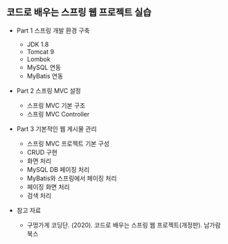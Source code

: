 ## 코드로 배우는 스프링 웹 프로젝트 실습

+ Part 1 스프링 개발 환경 구축
  + JDK 1.8
  + Tomcat 9
  + Lombok
  + MySQL 연동
  + MyBatis 연동

+ Part 2 스프링 MVC 설정
  + 스프링 MVC 기본 구조
  + 스프링 MVC Controller

+ Part 3 기본적인 웹 게시물 관리
  + 스프링 MVC 프로젝트 기본 구성
  + CRUD 구현
  + 화면 처리
  + MySQL DB 페이징 처리
  + MyBatis와 스프링에서 페이징 처리
  + 페이징 화면 처리
  + 검색 처리
  
+ 참고 자료
  + 구멍가게 코딩단. (2020). 코드로 배우는 스프링 웹 프로젝트(개정판). 남가람북스
